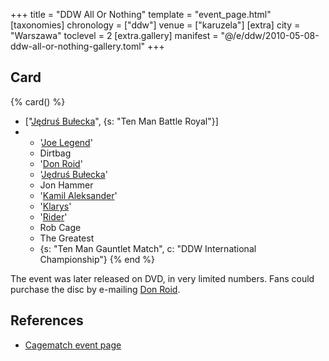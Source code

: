 +++
title = "DDW All Or Nothing"
template = "event_page.html"
[taxonomies]
chronology = ["ddw"]
venue = ["karuzela"]
[extra]
city = "Warszawa"
toclevel = 2
[extra.gallery]
manifest = "@/e/ddw/2010-05-08-ddw-all-or-nothing-gallery.toml"
+++

## Card

{% card() %}
- ["[Jędruś Bułecka](@/w/jedrus-bulecka.md)", {s: "Ten Man Battle Royal"}]
- - '[Joe Legend](@/w/joe-legend.md)'
  - Dirtbag
  - '[Don Roid](@/w/don-roid.md)'
  - '[Jędruś Bułecka](@/w/jedrus-bulecka.md)'
  - Jon Hammer
  - '[Kamil Aleksander](@/w/kamil-aleksander.md)'
  - '[Klarys](@/w/klarys.md)'
  - '[Rider](@/w/asmund.md)'
  - Rob Cage
  - The Greatest
  - {s: "Ten Man Gauntlet Match", c: "DDW International Championship"}
{% end %}

The event was later released on DVD, in very limited numbers. Fans could purchase the disc by e-mailing [Don Roid](@/w/don-roid.md).

## References

* [Cagematch event page](https://www.cagematch.net/?id=1&nr=62759)
